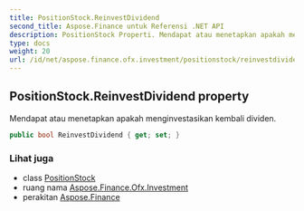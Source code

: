 ```yaml
---
title: PositionStock.ReinvestDividend
second_title: Aspose.Finance untuk Referensi .NET API
description: PositionStock Properti. Mendapat atau menetapkan apakah menginvestasikan kembali dividen.
type: docs
weight: 20
url: /id/net/aspose.finance.ofx.investment/positionstock/reinvestdividend/
---
```

## PositionStock.ReinvestDividend property

Mendapat atau menetapkan apakah menginvestasikan kembali dividen.

```csharp
public bool ReinvestDividend { get; set; }
```

### Lihat juga

* class [PositionStock](../)
* ruang nama [Aspose.Finance.Ofx.Investment](../../positionstock/)
* perakitan [Aspose.Finance](../../../)


